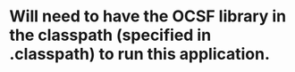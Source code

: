 # Will need to have the OCSF library in the classpath (specified in .classpath) to run this application.
